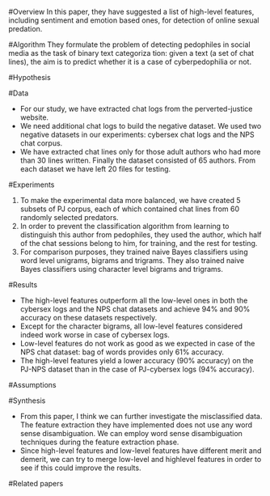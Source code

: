 #Overview
In this paper, they have suggested a list of high-level features, including sentiment and emotion based ones, for detection of online sexual predation. 

#Algorithm
They formulate the problem of detecting pedophiles
in social media as the task of binary text categoriza
tion: given a text (a set of chat lines), the aim is to
predict whether it is a case of cyberpedophilia or not.

#Hypothesis



#Data
* For our study, we have extracted chat logs from the perverted-justice website.
* We need additional chat logs to build the negative dataset. We used two negative datasets in our experiments: cybersex chat logs and the NPS chat corpus.
* We have extracted chat lines only for those adult authors who had more than 30 lines written. Finally the dataset consisted of 65 authors. From each dataset we have left 20 files for testing.

#Experiments
1. To make the experimental data more balanced, we have created 5 subsets of PJ corpus, each of which contained chat lines from 60 randomly selected predators.
2. In order to prevent the classification algorithm from learning to distinguish this author from pedophiles, they used the author, which half of the chat sessions belong to him, for training, and the rest for testing.
3. For comparison purposes, they trained naive Bayes classifiers using word level unigrams, bigrams and trigrams. They also trained naive Bayes classifiers using character level bigrams and trigrams.

#Results
* The high-level features outperform all the low-level ones in both the cybersex logs and the NPS chat datasets and achieve 94% and 90% accuracy on these datasets respectively.
* Except for the character bigrams, all low-level features considered indeed work worse in case of cybersex logs.
* Low-level features do not work as good as we expected in case of the NPS chat dataset: bag of words provides only 61% accuracy.
* The high-level features yield a lower accuracy (90% accuracy) on the PJ-NPS dataset than in the case of PJ-cybersex logs (94% accuracy).

#Assumptions



#Synthesis
* From this paper, I think we can further investigate the misclassified data. The feature extraction they have implemented does not use any word sense disambiguation. We can employ word sense disambiguation techniques during the feature extraction phase.
* Since high-level features and low-level features have different merit and demerit, we can try to merge low-level and highlevel features in order to see if this could improve the results.

#Related papers
      


